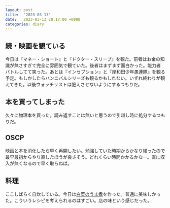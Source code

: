 ```yaml
---
layout: post
title:  "2023-03-13"
date:   2023-03-13 20:17:00 +0900
categories: diary
---
```


## 続・映画を観ている
今日は『マネー・ショート』と『ドクター・スリープ』を観た。前者はお金の知識が無さすぎて完全に雰囲気で観ていた。後者はまずまず面白かった。能力者バトルしてて笑った。あとは『インセプション』と『岸和田少年愚連隊』を観る予定。もしかしたらハンニバルシリーズも観るかもしれない。いずれ終わりが観えてきた。以後ウォッチリストは肥えさせないようにするつもりだ。

## 本を買ってしまった
久々に物理本を買った。読み返すことは無いと思うので引越し時に処分するつもりだ。

## OSCP
映画と本を消化したら早く再開したい。勉強していた時期からかなり経ったので最早最初からやり直したほうが良さそう。どれくらい時間かかるかなー。直に収入が無くなるので早く取らねば。

## 料理
ここしばらく自炊している。今日は[白菜のうま煮](https://www.youtube.com/watch?v=zhDqBRj4jHM)を作った。普通に美味しかった。こういうレシピを考えられるのはすごい。店の味という感じだった。
